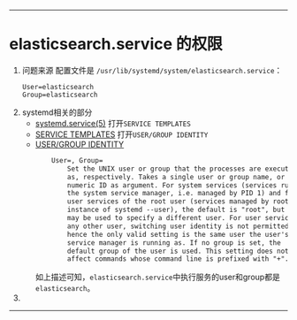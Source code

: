 

---

# elasticsearch.service 的权限
1. 问题来源
    配置文件是 `/usr/lib/systemd/system/elasticsearch.service`：
    ``` service
    User=elasticsearch
    Group=elasticsearch
    ```
2. systemd相关的部分
    - [systemd.service(5)](https://man7.org/linux/man-pages/man5/systemd.service.5.html#SERVICE_TEMPLATES)
        打开`SERVICE TEMPLATES`
    - [SERVICE TEMPLATES](https://man7.org/linux/man-pages/man5/systemd.service.5.html#SERVICE_TEMPLATES)
        打开`USER/GROUP IDENTITY`
    - [USER/GROUP IDENTITY](https://man7.org/linux/man-pages/man5/systemd.exec.5.html#USER/GROUP_IDENTITY)
        ``` txt
            User=, Group=
                Set the UNIX user or group that the processes are executed
                as, respectively. Takes a single user or group name, or a
                numeric ID as argument. For system services (services run by
                the system service manager, i.e. managed by PID 1) and for
                user services of the root user (services managed by root's
                instance of systemd --user), the default is "root", but User=
                may be used to specify a different user. For user services of
                any other user, switching user identity is not permitted,
                hence the only valid setting is the same user the user's
                service manager is running as. If no group is set, the
                default group of the user is used. This setting does not
                affect commands whose command line is prefixed with "+".
        ```
        如上描述可知，`elasticsearch.service`中执行服务的user和group都是`elasticsearch`。
3. 


---
